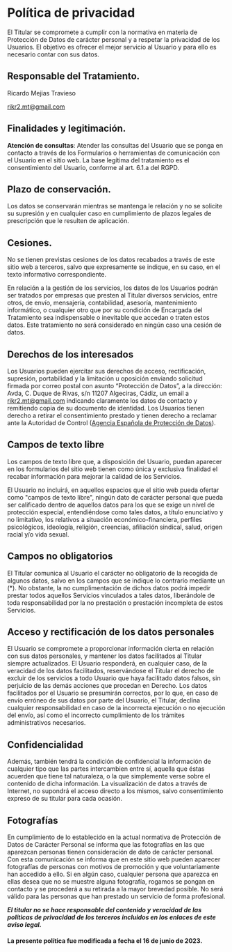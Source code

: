 
# Política de privacidad

El Titular se compromete a cumplir con la normativa en materia de Protección de Datos de carácter personal y a respetar la privacidad de los Usuarios. El objetivo es ofrecer el mejor servicio al Usuario y para ello es necesario contar con sus datos.

## Responsable del Tratamiento.

Ricardo Mejias Travieso

rikr2.mt@gmail.com

## Finalidades y legitimación.

**Atención de consultas**: Atender las consultas del Usuario que se ponga en contacto a través de los Formularios o herramientas de comunicación con el Usuario en el sitio web. La base legítima del tratamiento es el consentimiento del Usuario, conforme al art. 6.1.a del RGPD.

## Plazo de conservación.

Los datos se conservarán mientras se mantenga le relación y no se solicite su supresión y en cualquier caso en cumplimiento de plazos legales de prescripción que le resulten de aplicación.

## Cesiones.

No se tienen previstas cesiones de los datos recabados a través de este sitio web a terceros, salvo que expresamente se indique, en su caso, en el texto informativo correspondiente.

En relación a la gestión de los servicios, los datos de los Usuarios podrán ser tratados por empresas que presten al Titular diversos servicios, entre otros, de envío, mensajería, contabilidad, asesoría, mantenimiento informático, o cualquier otro que por su condición de Encargada del Tratamiento sea indispensable o inevitable que accedan o traten estos datos. Este tratamiento no será considerado en ningún caso una cesión de datos.

## Derechos de los interesados

Los Usuarios pueden ejercitar sus derechos de acceso, rectificación, supresión, portabilidad y la limitación u oposición enviando solicitud firmada por correo postal con asunto “Protección de Datos”, a la dirección: Avda, C. Duque de Rivas, s/n 11207 Algeciras, Cádiz, un email a rikr2.mt@gmail.com indicando claramente los datos de contacto y remitiendo copia de su documento de identidad. Los Usuarios tienen derecho a retirar el consentimiento prestado y tienen derecho a reclamar ante la Autoridad de Control ([Agencia Española de Protección de Datos](https://www.aepd.es/es)).

## Campos de texto libre

Los campos de texto libre que, a disposición del Usuario, puedan aparecer en los formularios del sitio web tienen como única y exclusiva finalidad el recabar información para mejorar la calidad de los Servicios.

El Usuario no incluirá, en aquellos espacios que el sitio web pueda ofertar como "campos de texto libre", ningún dato de carácter personal que pueda ser calificado dentro de aquellos datos para los que se exige un nivel de protección especial, entendiéndose como tales datos, a título enunciativo y no limitativo, los relativos a situación económico-financiera, perfiles psicológicos, ideología, religión, creencias, afiliación sindical, salud, origen racial y/o vida sexual.

## Campos no obligatorios

El Titular comunica al Usuario el carácter no obligatorio de la recogida de algunos datos, salvo en los campos que se indique lo contrario mediante un (*). No obstante, la no cumplimentación de dichos datos podrá impedir prestar todos aquellos Servicios vinculados a tales datos, liberándole de toda responsabilidad por la no prestación o prestación incompleta de estos Servicios.

## Acceso y rectificación de los datos personales

El Usuario se compromete a proporcionar información cierta en relación con sus datos personales, y mantener los datos facilitados al Titular siempre actualizados. El Usuario responderá, en cualquier caso, de la veracidad de los datos facilitados, reservándose el Titular el derecho de excluir de los servicios a todo Usuario que haya facilitado datos falsos, sin perjuicio de las demás acciones que procedan en Derecho. Los datos facilitados por el Usuario se presumirán correctos, por lo que, en caso de envío erróneo de sus datos por parte del Usuario, el Titular, declina cualquier responsabilidad en caso de la incorrecta ejecución o no ejecución del envío, así como el incorrecto cumplimiento de los trámites administrativos necesarios.

## Confidencialidad

Además, también tendrá la condición de confidencial la información de cualquier tipo que las partes intercambien entre sí, aquella que éstas acuerden que tiene tal naturaleza, o la que simplemente verse sobre el contenido de dicha información. La visualización de datos a través de Internet, no supondrá el acceso directo a los mismos, salvo consentimiento expreso de su titular para cada ocasión.

## Fotografías

En cumplimiento de lo establecido en la actual normativa de Protección de Datos de Carácter Personal se informa que las fotografías en las que aparezcan personas tienen consideración de dato de carácter personal. Con esta comunicación se informa que en este sitio web pueden aparecer fotografías de personas con motivos de promoción y que voluntariamente han accedido a ello. Si en algún caso, cualquier persona que aparezca en ellas desea que no se muestre alguna fotografía, rogamos se pongan en contacto y se procederá a su retirada a la mayor brevedad posible. No será válido para las personas que han prestado un servicio de forma profesional.

***El titular no se hace responsable del contenido y veracidad de las políticas de privacidad de los terceros incluidos en los enlaces de este aviso legal.***

#### La presente política fue modificada a fecha el 16 de junio de 2023.
